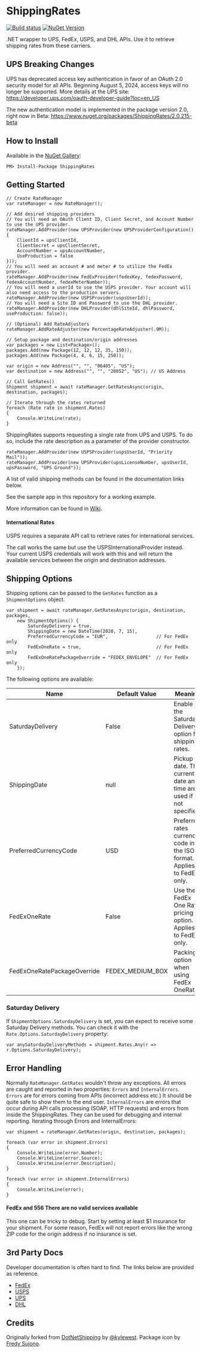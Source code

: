 # ShippingRates

[![Build status](https://ci.appveyor.com/api/projects/status/gqq8i6nw932bn01v?svg=true)](https://ci.appveyor.com/project/alexeybusygin/shippingrates/)
[![NuGet Version](https://img.shields.io/nuget/v/ShippingRates.svg?style=flat-square)](https://www.nuget.org/packages/ShippingRates)

.NET wrapper to UPS, FedEx, USPS, and DHL APIs. Use it to retrieve shipping rates from these carriers.

## UPS Breaking Changes

UPS has deprecated access key authentication in favor of an OAuth 2.0 security model for all APIs. Beginning August 5, 2024, access keys will no longer be supported. More details at the UPS site: https://developer.ups.com/oauth-developer-guide?loc=en_US

The new authentication model is implemented in the package version 2.0, right now in Beta: https://www.nuget.org/packages/ShippingRates/2.0.215-beta

## How to Install

Available in the [NuGet Gallery](http://nuget.org/packages/ShippingRates):

```
PM> Install-Package ShippingRates
```

## Getting Started

```CSharp
// Create RateManager
var rateManager = new RateManager();

// Add desired shipping providers
// You will need an OAuth Client ID, Client Secret, and Account Number to use the UPS provider.
rateManager.AddProvider(new UPSProvider(new UPSProviderConfiguration()
{
    ClientId = upsClientId,
    ClientSecret = upsClientSecret,
    AccountNumber = upsAccountNumber,
    UseProduction = false
}));
// You will need an account # and meter # to utilize the FedEx provider.
rateManager.AddProvider(new FedExProvider(fedexKey, fedexPassword, fedexAccountNumber, fedexMeterNumber));
// You will need a userId to use the USPS provider. Your account will also need access to the production servers.
rateManager.AddProvider(new USPSProvider(uspsUserId));
// You will need a Site ID and Password to use the DHL provider.
rateManager.AddProvider(new DHLProvider(dhlSiteId, dhlPassword, useProduction: false));

// (Optional) Add RateAdjusters
rateManager.AddRateAdjuster(new PercentageRateAdjuster(.9M));

// Setup package and destination/origin addresses
var packages = new List<Package>();
packages.Add(new Package(12, 12, 12, 35, 150));
packages.Add(new Package(4, 4, 6, 15, 250));

var origin = new Address("", "", "06405", "US");
var destination = new Address("", "", "20852", "US"); // US Address

// Call GetRates()
Shipment shipment = await rateManager.GetRatesAsync(origin, destination, packages);

// Iterate through the rates returned
foreach (Rate rate in shipment.Rates)
{
    Console.WriteLine(rate);
}
```

ShippingRates supports requesting a single rate from UPS and USPS.
To do so, include the rate description as a parameter of the provider constructor.
```CSHARP
rateManager.AddProvider(new USPSProvider(uspsUserId, "Priority Mail"));
rateManager.AddProvider(new UPSProvider(upsLicenseNumber, upsUserId, upsPassword, "UPS Ground"));
````
A list of valid shipping methods can be found in the documentation links below.

See the sample app in this repository for a working example.

More information can be found in [Wiki](https://github.com/alexeybusygin/ShippingRates/wiki).

#### International Rates
USPS requires a separate API call to retrieve rates for international services.

The call works the same but use the USPSInternationalProvider instead. Your current USPS credentials will work with this and will return the available services between the origin and destination addresses.

## Shipping Options

Shipping options can be passed to the `GetRates` function as a `ShipmentOptions` object.

```CSHARP
var shipment = await rateManager.GetRatesAsync(origin, destination, packages,
    new ShipmentOptions() {
        SaturdayDelivery = true,
        ShippingDate = new DateTime(2020, 7, 15),
        PreferredCurrencyCode = "EUR",                  // For FedEx only
        FedExOneRate = true,                            // For FedEx only
        FedExOneRatePackageOverride = "FEDEX_ENVELOPE"  // For FedEx only
    });
```

The following options are available:

| Name | Default Value | Meaning |
| ---- | ------------- | ------- |
| SaturdayDelivery | False | Enable the Saturday Delivery option for shipping rates. |
| ShippingDate | null | Pickup date. The current date and time are used if not specified. |
| PreferredCurrencyCode | USD | Preferred rates currency code in the ISO format. Applies to FedEx only. |
| FedExOneRate | False | Use the FedEx One Rate pricing option. Applies to FedEx only. |
| FedExOneRatePackageOverride | FEDEX_MEDIUM_BOX | Packing option when using FedEx OneRate. |

### Saturday Delivery

If `ShipmentOptions.SaturdayDelivery` is set, you can expect to receive some Saturday Delivery methods. You can check it with the `Rate.Options.SaturdayDelivery` property:

```CSHARP
var anySaturdayDeliveryMethods = shipment.Rates.Any(r => r.Options.SaturdayDelivery);
```    

## Error Handling

Normally `RateManager.GetRates` wouldn't throw any exceptions. All errors are caught and reported in two properties: `Errors` and `InternalErrors`. `Errors` are for errors coming from APIs (incorrect address etc.) It should be quite safe to show them to the end user. `InternalErrors` are errors that occur during API calls processing (SOAP, HTTP requests) and errors from inside the ShippingRates. They can be used for debugging and internal reporting. Iterating through Errors and InternalErrors:

```CSHARP
var shipment = rateManager.GetRates(origin, destination, packages);

foreach (var error in shipment.Errors)
{
    Console.WriteLine(error.Number);
    Console.WriteLine(error.Source);
    Console.WriteLine(error.Description);
}

foreach (var error in shipment.InternalErrors)
{
    Console.WriteLine(error);
}
```

#### FedEx and 556 There are no valid services available

This one can be tricky to debug. Start by setting at least $1 insurance for your shipment. For some reason, FedEx will not report errors like the wrong ZIP code for the origin address if no insurance is set.

## 3rd Party Docs

Developer documentation is often hard to find. The links below are provided as reference.

* [FedEx](http://www.fedex.com/us/developer/)
* [USPS](https://www.usps.com/business/web-tools-apis/welcome.htm)
* [UPS](https://developer.ups.com/api/reference?loc=en_US#operation/Rate)
* [DHL](https://xmlportal.dhl.com/capability_and_qoute#cap_quote)

## Credits

Originally forked from [DotNetShipping](https://github.com/kylewest/DotNetShipping) by [@kylewest](https://github.com/kylewest).
Package icon by [Fredy Sujono](https://www.iconfinder.com/freud).
